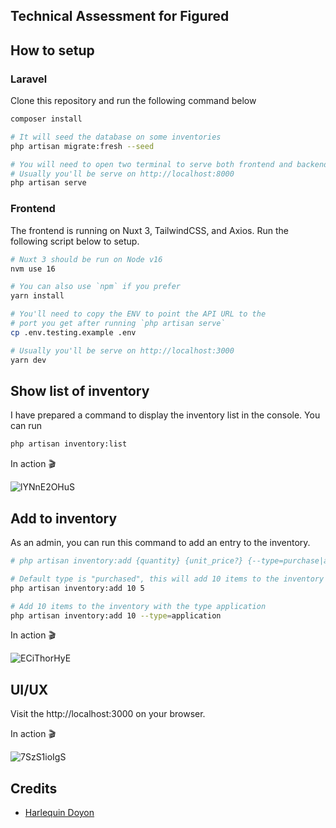 ## Technical Assessment for Figured

## How to setup

### Laravel
Clone this repository and run the following command below
```bash
composer install

# It will seed the database on some inventories
php artisan migrate:fresh --seed

# You will need to open two terminal to serve both frontend and backend
# Usually you'll be serve on http://localhost:8000
php artisan serve
```

### Frontend
The frontend is running on Nuxt 3, TailwindCSS, and Axios. Run the following script below to setup.
```bash
# Nuxt 3 should be run on Node v16
nvm use 16

# You can also use `npm` if you prefer
yarn install

# You'll need to copy the ENV to point the API URL to the
# port you get after running `php artisan serve`
cp .env.testing.example .env

# Usually you'll be serve on http://localhost:3000
yarn dev
```

## Show list of inventory
I have prepared a command to display the inventory list in the console. You can run

```bash
php artisan inventory:list
```
In action 🎬

![lYNnE2OHuS](https://user-images.githubusercontent.com/10015302/207359558-7d3d7cab-5091-4102-bfdf-ed5b54d579cc.gif)


## Add to inventory
As an admin, you can run this command to add an entry to the inventory.

```bash
# php artisan inventory:add {quantity} {unit_price?} {--type=purchase|application}

# Default type is "purchased", this will add 10 items to the inventory and $5 per unit
php artisan inventory:add 10 5

# Add 10 items to the inventory with the type application
php artisan inventory:add 10 --type=application
```

In action 🎬

![ECiThorHyE](https://user-images.githubusercontent.com/10015302/207360212-f0c7a210-0f7e-4479-93a2-0fba6cabbcba.gif)


## UI/UX
Visit the http://localhost:3000 on your browser.

In action 🎬

![7SzS1ioIgS](https://user-images.githubusercontent.com/10015302/207361908-0928e52f-1394-4f05-b9a3-2974838508dc.gif)


## Credits
- [Harlequin Doyon](https://github.com/harlekoy)
